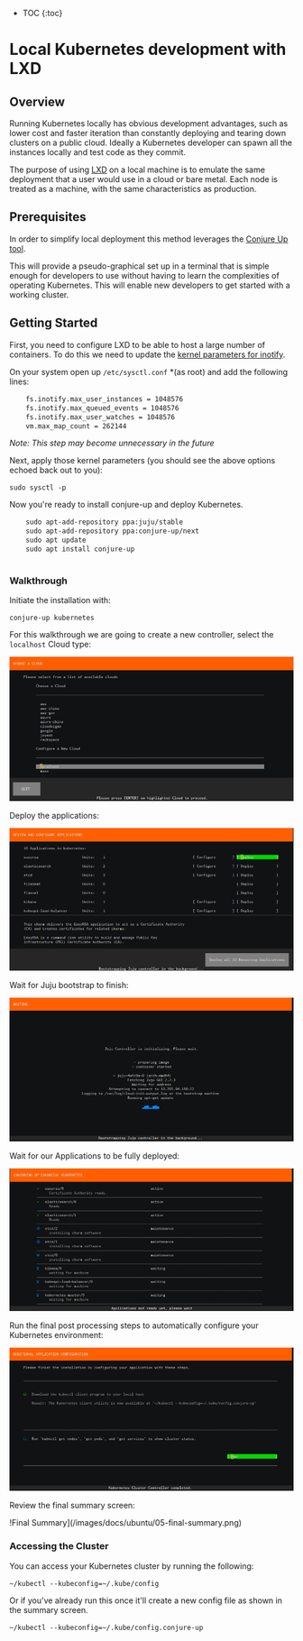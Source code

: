 * TOC
{:toc}

# Local Kubernetes development with LXD 

## Overview

Running Kubernetes locally has obvious development advantages, such as lower cost and faster iteration than constantly deploying and tearing down clusters on a public cloud. Ideally a Kubernetes developer can spawn all the instances locally and test code as they commit. 

The purpose of using [LXD](https://linuxcontainers.org/lxd/) on a local machine is to emulate the same deployment that a user would use in a cloud or bare metal. Each node is treated as a machine, with the same characteristics 
as production.

## Prerequisites

In order to simplify local deployment this method leverages the [Conjure Up tool](
http://conjure-up.io/). 

This will provide a pseudo-graphical set up in a terminal that is simple enough for developers to use without having to learn the complexities of operating Kubernetes. This will enable new developers to get started with a working cluster. 

## Getting Started

First, you need to configure LXD to be able to host a large number of containers. To do this we need to update the [kernel parameters for inotify](https://github.com/lxc/lxd/blob/master/doc/production-setup.md#etcsysctlconf).

On your system open up `/etc/sysctl.conf` *(as root) and add the following lines:

```
    fs.inotify.max_user_instances = 1048576
    fs.inotify.max_queued_events = 1048576
    fs.inotify.max_user_watches = 1048576
    vm.max_map_count = 262144
```

_Note: This step may become unnecessary in the future_

Next, apply those kernel parameters (you should see the above options echoed back out to you):
    
    sudo sysctl -p
   
Now you're ready to install conjure-up and deploy Kubernetes.
    
```
    sudo apt-add-repository ppa:juju/stable
    sudo apt-add-repository ppa:conjure-up/next
    sudo apt update
    sudo apt install conjure-up
    
```

### Walkthrough

Initiate the installation with:

    conjure-up kubernetes

For this walkthrough we are going to create a new controller, select the `localhost` Cloud type:

![Select Cloud](/images/docs/ubuntu/00-select-cloud.png)

Deploy the applications:

![Deploy Applications](/images/docs/ubuntu/01-deploy.png)

Wait for Juju bootstrap to finish:

![Bootstrap](/images/docs/ubuntu/02-bootstrap.png)

Wait for our Applications to be fully deployed:

![Waiting](/images/docs/ubuntu/03-waiting.png)

Run the final post processing steps to automatically configure your Kubernetes environment:

![Postprocessing](/images/docs/ubuntu/04-postprocessing.png)

Review the final summary screen:

!Final Summary](/images/docs/ubuntu/05-final-summary.png)

### Accessing the Cluster 

You can access your Kubernetes cluster by running the following:
    
    
    ~/kubectl --kubeconfig=~/.kube/config
    

Or if you've already run this once it'll create a new config file as shown in the summary screen.
    
    
    ~/kubectl --kubeconfig=~/.kube/config.conjure-up
    

